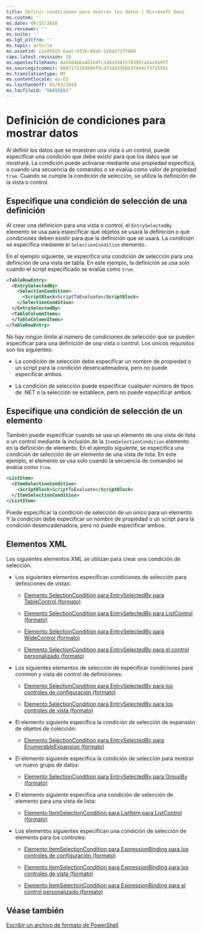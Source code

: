 ```yaml
---
title: Definir condiciones para mostrar los datos | Microsoft Docs
ms.custom: ''
ms.date: 09/13/2016
ms.reviewer: ''
ms.suite: ''
ms.tgt_pltfrm: ''
ms.topic: article
ms.assetid: c1e05821-6aec-437b-84a5-218a5727f88b
caps.latest.revision: 10
ms.openlocfilehash: 8a5b84b6a461e9fc340a5981578d95ca2ac6b9f7
ms.sourcegitcommit: b6871f21bd666f9cd71dd336bb3f844cf472b56c
ms.translationtype: MT
ms.contentlocale: es-ES
ms.lasthandoff: 02/03/2019
ms.locfileid: "56855651"
---
```

# <a name="defining-conditions-for-displaying-data"></a>Definición de condiciones para mostrar datos

Al definir los datos que se muestran una vista o un control, puede especificar una condición que debe existir para que los datos que se mostrará. La condición puede activarse mediante una propiedad específica, o cuando una secuencia de comandos o se evalúa como valor de propiedad `true`. Cuando se cumple la condición de selección, se utiliza la definición de la vista o control.

## <a name="specifying-a-selection-condition-for-a-definition"></a>Especifique una condición de selección de una definición

Al crear una definición para una vista o control, el `EntrySelectedBy` elemento se usa para especificar qué objetos se usará la definición o qué condiciones deben existir para que la definición que se usará. La condición se especifica mediante el `SelectionCondition` elemento.

En el ejemplo siguiente, se especifica una condición de selección para una definición de una vista de tabla. En este ejemplo, la definición se usa solo cuando el script especificado se evalúa como `true`.

```xml
<TableRowEntry>
  <EntrySelectedBy>
    <SelectionCondition>
      <ScriptBlock>ScriptToEvaluate</ScriptBlock>
    </SelectionCondition>
  </EntrySelectedBy>
  <TableColumnItems>
  </TableColumnItems>
</TableRowEntry>

```

No hay ningún límite al número de condiciones de selección que se pueden especificar para una definición de una vista o control. Los únicos requisitos son los siguientes:

- La condición de selección debe especificar un nombre de propiedad o un script para la condición desencadenadora, pero no puede especificar ambos.

- La condición de selección puede especificar cualquier número de tipos de .NET o la selección se establece, pero no puede especificar ambos.

## <a name="specifying-a-selection-condition-for-an-item"></a>Especifique una condición de selección de un elemento

También puede especificar cuando se usa un elemento de una vista de lista o un control mediante la inclusión de la `ItemSelectionCondition` elemento en la definición de elemento. En el ejemplo siguiente, se especifica una condición de selección de un elemento de una vista de lista. En este ejemplo, el elemento se usa solo cuando la secuencia de comandos se evalúa como `true`.

```xml
<ListItem>
  <ItemSelectionCondition>
    <ScriptBlock>ScriptToEvaluate</ScriptBlock>
  </ItemSelectionCondition>
</ListItem>

```

Puede especificar la condición de selección de un único para un elemento. Y la condición debe especificar un nombre de propiedad o un script para la condición desencadenadora, pero no puede especificar ambos.

## <a name="xml-elements"></a>Elementos XML

 Los siguientes elementos XML se utilizan para crear una condición de selección.

- Los siguientes elementos especifican condiciones de selección para definiciones de vistas:

    - [Elemento SelectionCondition para EntrySelectedBy para TableControl (formato)](./selectioncondition-element-for-entryselectedby-for-tablecontrol-format.md)

    - [Elemento SelectionCondition para EntrySelectedBy para ListControl (formato)](./selectioncondition-element-for-entryselectedby-for-listcontrol-format.md)

    - [Elemento SelectionCondition para EntrySelectedBy para WideControl (formato)](./selectioncondition-element-for-entryselectedby-for-widecontrol-format.md)

    - [Elemento SelectionCondition para EntrySelectedBy para el control personalizado (formato)](./selectioncondition-element-for-entryselectedby-for-customcontrol-format.md)

- Los siguientes elementos de selección de especificar condiciones para common y vista de control de definiciones:

    - [Elemento SelectionCondition para EntrySelectedBy para los controles de configuración (formato)](./selectioncondition-element-for-entryselectedby-for-controls-for-configuration-format.md)

    - [Elemento SelectionCondition para EntrySelectedBy para los controles de vista (formato)](./selectioncondition-element-for-entryselectedby-for-controls-for-view-format.md)

- El elemento siguiente especifica la condición de selección de expansión de objetos de colección:

    - [Elemento SelectionCondition para EntrySelectedBy para EnumerableExpansion (formato)](./selectioncondition-element-for-entryselectedby-for-enumerableexpansion-format.md)

- El elemento siguiente especifica la condición de selección para mostrar un nuevo grupo de datos:

    - [Elemento SelectionCondition para EntrySelectedBy para GroupBy (formato)](./selectioncondition-element-for-entryselectedby-for-groupby-format.md)

- El elemento siguiente especifica una condición de selección de elemento para una vista de lista:

    - [Elemento ItemSelectionCondition para ListItem para ListControl (formato)](./itemselectioncondition-element-for-listitem-for-listcontrol-format.md)

- Los elementos siguientes especifican una condición de selección de elemento para los controles:

    - [Elemento ItemSelectionCondition para ExpressionBinding para los controles de configuración (formato)](./itemselectioncondition-element-for-expressionbinding-for-controls-for-configuration-format.md)

    - [Elemento ItemSelectionCondition para ExpressionBinding para los controles de vista (formato)](./itemselectioncondition-element-for-expressionbinding-for-controls-for-view-format.md)

    - [Elemento ItemSelectionCondition para ExpressionBinding para el control personalizado (formato)](./itemselectioncondition-element-for-expressionbinding-for-customcontrol-format.md)

## <a name="see-also"></a>Véase también

[Escribir un archivo de formato de PowerShell](./writing-a-powershell-formatting-file.md)
